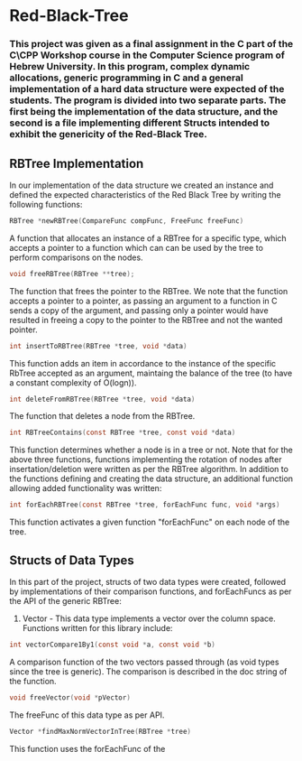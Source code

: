 # Red-Black-Tree
### This project was given as a final assignment in the C part of the C\CPP Workshop course in the Computer Science program of Hebrew University. In this program, complex dynamic allocations, generic programming in C and a general implementation of a hard data structure were expected of the students. The program is divided into two separate parts. The first being the implementation of the data structure, and the second is a file implementing different Structs intended to exhibit the genericity of the Red-Black Tree.

## RBTree Implementation
In our implementation of the data structure we created an instance and defined the expected characteristics of the Red Black Tree by writing the following functions:
```c 
RBTree *newRBTree(CompareFunc compFunc, FreeFunc freeFunc)
```
A function that allocates an instance of a RBTree for a specific type, which accepts a pointer to a function which can can be used by the tree to perform comparisons on the nodes.
```c
void freeRBTree(RBTree **tree);
```
The function that frees the pointer to the RBTree. We note that the function accepts a pointer to a pointer, as passing an argument to a function in C sends a copy of the argument, and passing only a pointer would have resulted in freeing a copy to the pointer to the RBTree and not the wanted pointer.
```c
int insertToRBTree(RBTree *tree, void *data)
```
This function adds an item in accordance to the instance of the specific RbTree accepted as an argument, maintaing the balance of the tree (to have a constant complexity of O(logn)).
```c
int deleteFromRBTree(RBTree *tree, void *data)
```
The function that deletes a node from the RBTree.
```c
int RBTreeContains(const RBTree *tree, const void *data)
```
This function determines whether a node is in a tree or not.
Note that for the above three functions, functions implementing the rotation of nodes after insertation/deletion were written as per the RBTree algorithm.
In addition to the functions defining and creating the data structure, an additional function allowing added functionality was written:
```c
int forEachRBTree(const RBTree *tree, forEachFunc func, void *args)
```
This function activates a given function "forEachFunc" on each node of the tree.

## Structs of Data Types
In this part of the project, structs of two data types were created, followed by implementations of their comparison functions, and forEachFuncs as per the API of the generic RBTree:
1. Vector - This data type implements a vector over the column space. Functions written for this library include:
```c
int vectorCompare1By1(const void *a, const void *b)
```
A comparison function of the two vectors passed through (as void types since the tree is generic). The comparison is described in the doc string of the function.
```c
void freeVector(void *pVector)
```
The freeFunc of this data type as per API.
```c
Vector *findMaxNormVectorInTree(RBTree *tree)
```
This function uses the forEachFunc of the 


